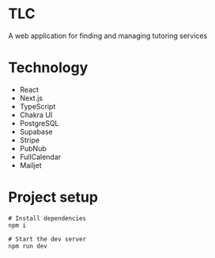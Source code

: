 # TLC
A web application for finding and managing tutoring services

# Technology
* React
* Next.js
* TypeScript
* Chakra UI
* PostgreSQL
* Supabase
* Stripe
* PubNub
* FullCalendar
* Mailjet

# Project setup
```
# Install dependencies
npm i

# Start the dev server
npm run dev
```

